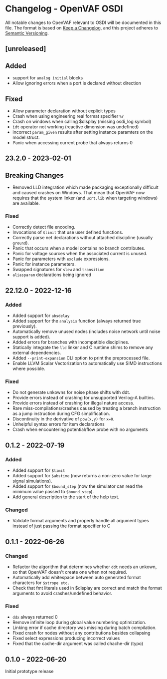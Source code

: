 # Changelog - OpenVAF OSDI

All notable changes to OpenVAF relevant to OSDI will be documented in this file.
The format is based on [Keep a Changelog](https://keepachangelog.com/en/1.0.0/),
and this project adheres to [Semantic Versioning](https://semver.org/spec/v2.0.0.html).

## [unreleased]

## Added

* support for `analog initial` blocks
* Allow ignoring errors when a port is declared without direction

## Fixed

* Allow parameter declaration without explicit types
* Crash when using engineering real format specifier `%r`
* Crash on windows when calling $display (missing osdi_log symbol)
* `idt` operator not working (reactive dimension was undefined)
* incorrect `param_given` results after setting instance paramters on the model struct.
* Panic when accessing current probe that always returns 0

## 23.2.0 - 2023-02-01

## Breaking Changes

* Removed LLD integration which made packaging exceptionally difficult and caused crashes on Windows.
  That mean that OpenVAF now requires that the system linker (and `ucrt.lib` when targeting windows) are available.

### Fixed

* Correctly detect file encoding.
* Invocations of `$limit` that use user defined functions.
* Correctly parse net declarations without attached discipline (usually `ground`).
* Panic that occurs when a model contains no branch contributes.
* Panic for voltage sources when the associated current is unused.
* Panic for parameters with `exclude` expressions.
* Panic for instance parameters.
* Swapped signatures for `slew` and `transition`
* `aliasparam` declarations being ignored

## 22.12.0 - 2022-12-16

### Added

* Added support for `absdelay`
* Added support for the `analysis` function (always returned true previously).
* Automatically remove unused nodes (includes noise network until noise support is added).
* Added errors for branches with incompatible disciplines.
* Statically integrate the `lld` linker and C runtime shims to remove any external dependencies.
* Added `--print-expansion` CLI option to print the preprocessed file.
* Enable LLVM Scalar Vectorization to automatically use SIMD instructions where possible.

### Fixed

* Do not generate unkowns for noise phase shifts with ddt.
* Provide errors instead of crashing for unsupported Verilog-A builtins.
* Provide errors instead of crashing for illegal nature access.
* Rare miss-compilations/crashes caused by treating a branch instruction as a jump instruction during CFG simplification.
* Discontinuity in the derivative of `pow(x,y)` for `x=0`.
* Unhelpful syntax errors for item declarations
* Crash when encountering potential/flow probe with no arguments

## 0.1.2 - 2022-07-19

### Added

* Added support for `$limit`
* Added support for `$abstime` (now returns a non-zero value for large signal simulations).
* Added support for `$bound_step` (now the simulator can read the minimum value passed to `$bound_step`).
* Add general description to the start of the help text.

### Changed

* Validate format arguments and properly handle all argument types instead of just passing the format specifier to C

## 0.1.1 - 2022-06-26

### Changed

* Refactor the algorithm that determines whether `ddt` needs an unkown, so that OpenVAF doesn't create one when not required.
* Automatically add whitespace between auto generated format characters for `$strope etc.`
* Check that fmt literals used in $display are correct and match the format arguments to avoid crashes/undefined behavior.

### Fixed

* `ddx` always returned 0
* Remove infinite loop during global value numbering optimization.
* Linking error if cache directory was missing during batch compilation.
* Fixed crash for nodes without any contributions besides collapsing
* Fixed select expressions producing incorrect values
* Fixed that the cache-dir argument was called chache-dir (typo)


## 0.1.0 - 2022-06-20

Initial prototype release
